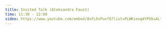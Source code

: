 ```yaml
---
title: Invited Talk (Aleksandra Faust)
time: 11:30 - 12:00
video: https://www.youtube.com/embed/8xFL0sPuxfQ?list=PLWKiexq4YPUbsALtVLt9na38Bbx8-cdDo
---
```


